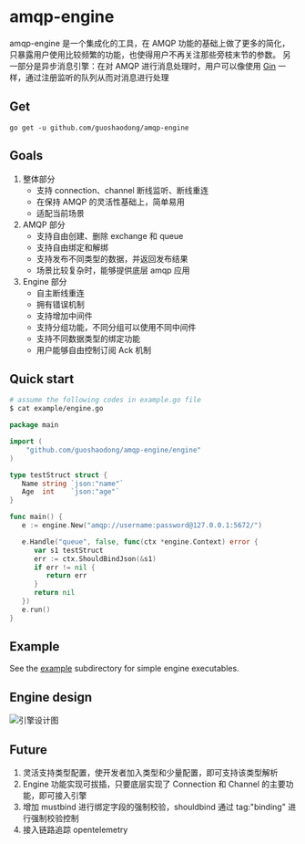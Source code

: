# amqp-engine

amqp-engine 是一个集成化的工具，在 AMQP 功能的基础上做了更多的简化，只暴露用户使用比较频繁的功能，也使得用户不再关注那些旁枝末节的参数。
另一部分是异步消息引擎：在对 AMQP 进行消息处理时，用户可以像使用 [Gin](https://github.com/gin-gonic/gin) 一样，通过注册监听的队列从而对消息进行处理

## Get

    go get -u github.com/guoshaodong/amqp-engine

## Goals
1. 整体部分
    - 支持 connection、channel 断线监听、断线重连
    - 在保持 AMQP 的灵活性基础上，简单易用
    - 适配当前场景
2. AMQP 部分
    - 支持自由创建、删除 exchange 和 queue
    - 支持自由绑定和解绑
    - 支持发布不同类型的数据，并返回发布结果
    - 场景比较复杂时，能够提供底层 amqp 应用
3. Engine 部分
    - 自主断线重连
    - 拥有错误机制
    - 支持增加中间件
    - 支持分组功能，不同分组可以使用不同中间件
    - 支持不同数据类型的绑定功能
    - 用户能够自由控制订阅 Ack 机制

## Quick start
```sh
# assume the following codes in example.go file
$ cat example/engine.go
```

```go
package main

import (
	"github.com/guoshaodong/amqp-engine/engine"
)

type testStruct struct {
   Name string `json:"name"`
   Age  int    `json:"age"`
}

func main() {
   e := engine.New("amqp://username:password@127.0.0.1:5672/")

   e.Handle("queue", false, func(ctx *engine.Context) error {
      var s1 testStruct
      err := ctx.ShouldBindJson(&s1)
      if err != nil {
         return err
      }
      return nil
   })
   e.run()
}
```

## Example
See the [example](https://github.com/guoshaodong/amqp-engine/tree/main/example) subdirectory for simple engine executables.

## Engine design
![引擎设计图](https://github.com/guoshoadong/amqp-engine/-/raw/graphs/engine-design.jpg?inline=true)

## Future
1. 灵活支持类型配置，使开发者加入类型和少量配置，即可支持该类型解析
2. Engine 功能实现可拔插，只要底层实现了 Connection 和 Channel 的主要功能，即可接入引擎
3. 增加 mustbind 进行绑定字段的强制校验，shouldbind 通过 tag:"binding" 进行强制校验控制
4. 接入链路追踪 opentelemetry
